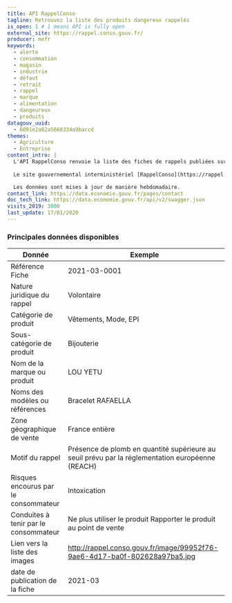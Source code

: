 ```yaml
---
title: API RappelConso
tagline: Retrouvez la liste des produits dangereux rappelés
is_open: 1 # 1 means API is fully open
external_site: https://rappel.conso.gouv.fr/
producer: mefr
keywords:
  - alerte
  - consommation
  - magasin
  - industrie
  - défaut
  - retrait
  - rappel
  - marque
  - alimentation
  - dangeureux
  - produits
datagouv_uuid: 
  - 6091e2a82a5668334a9baccd
themes:
  - Agriculture
  - Entreprise
content_intro: |
  L'API RappelConso renvoie la liste des fiches de rappels publiées sur le site rappel-conso.
  
  Le site gouvernemental interministériel [RappelConso](https://rappel.conso.gouv.fr) met à disposition de manière libre et gratuite (Open data) les données relatives aux rappels des produits, denrées alimentaires ou aliments pour animaux déclarés par les professionnels. 

  Les données sont mises à jour de manière hebdomadaire. 
contact_link: https://data.economie.gouv.fr/pages/contact
doc_tech_link: https://data.economie.gouv.fr/api/v2/swagger.json
visits_2019: 3000
last_update: 17/01/2020
---
```


### Principales données disponibles

| Donnée                    | Exemple                                                                                                                |
| ------------------------- | ---------------------------------------------------------------------------------------------------------------------- |
| Référence Fiche           | 2021-03-0001                                                                                                           |
| Nature juridique du rappel| Volontaire                                                                                                             |
| Catégorie de produit      | Vêtements, Mode, EPI                                                                                                   |
| Sous-catégorie de produit | Bijouterie                                                                                                             |
| Nom de la marque ou produit| LOU YETU                                                                                                              |
| Noms des modèles ou références| Bracelet RAFAELLA                                                                                                  |
| Zone géographique de vente| France entière                                                                                                         |
| Motif du rappel           | Présence de plomb en quantité supérieure au seuil prévu par la réglementation européenne (REACH)                       |
| Risques encourus par le consommateur   | Intoxication                                                                                              |
| Conduites à tenir par le consommateur  | Ne plus utiliser le produit Rapporter le produit au point de vente                                        |
| Lien vers la liste des images  | <http://rappel.conso.gouv.fr/image/99952f76-9ae6-4d17-ba0f-802628a97ba5.jpg>                                      |
| date de publication de la fiche | 2021-03                                                                                                          |
